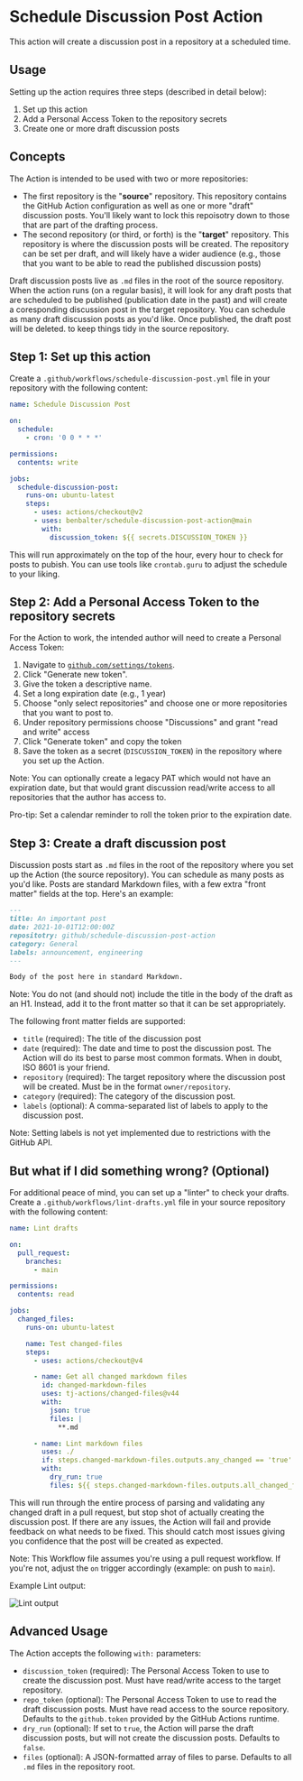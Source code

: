 # Schedule Discussion Post Action

This action will create a discussion post in a repository at a scheduled time.

## Usage

Setting up the action requires three steps (described in detail below):

1. Set up this action
1. Add a Personal Access Token to the repository secrets
1. Create one or more draft discussion posts

## Concepts

The Action is intended to be used with two or more repositories:

- The first repository is the "**source**" repository. This repository contains
  the GitHub Action configuration as well as one or more "draft" discussion
  posts. You'll likely want to lock this repoisotry down to those that are part
  of the drafting process.
- The second repository (or third, or forth) is the "**target**" repository.
  This repository is where the discussion posts will be created. The repository
  can be set per draft, and will likely have a wider audience (e.g., those that
  you want to be able to read the published discussion posts)

Draft discussion posts live as `.md` files in the root of the source repository.
When the action runs (on a regular basis), it will look for any draft posts that
are scheduled to be published (publication date in the past) and will create a
coresponding discussion post in the target repository. You can schedule as many
draft discussion posts as you'd like. Once published, the draft post will be
deleted. to keep things tidy in the source repository.

## Step 1: Set up this action

Create a `.github/workflows/schedule-discussion-post.yml` file in your
repository with the following content:

```yaml
name: Schedule Discussion Post

on:
  schedule:
    - cron: '0 0 * * *'

permissions:
  contents: write

jobs:
  schedule-discussion-post:
    runs-on: ubuntu-latest
    steps:
      - uses: actions/checkout@v2
      - uses: benbalter/schedule-discussion-post-action@main
        with:
          discussion_token: ${{ secrets.DISCUSSION_TOKEN }}
```

This will run approximately on the top of the hour, every hour to check for
posts to pubish. You can use tools like `crontab.guru` to adjust the schedule to
your liking.

## Step 2: Add a Personal Access Token to the repository secrets

For the Action to work, the intended author will need to create a Personal
Access Token:

1. Navigate to
   [`github.com/settings/tokens`](https://github.com/settings/tokens?type=beta).
1. Click "Generate new token".
1. Give the token a descriptive name.
1. Set a long expiration date (e.g., 1 year)
1. Choose "only select repositories" and choose one or more repositories that
   you want to post to.
1. Under repository permissions choose "Discussions" and grant "read and write"
   access
1. Click "Generate token" and copy the token
1. Save the token as a secret (`DISCUSSION_TOKEN`) in the repository where you
   set up the Action.

Note: You can optionally create a legacy PAT which would not have an expiration
date, but that would grant discussion read/write access to all repositories that
the author has access to.

Pro-tip: Set a calendar reminder to roll the token prior to the expiration date.

## Step 3: Create a draft discussion post

Discussion posts start as `.md` files in the root of the repository where you
set up the Action (the source repository). You can schedule as many posts as
you'd like. Posts are standard Markdown files, with a few extra "front matter"
fields at the top. Here's an example:

```markdown
---
title: An important post
date: 2021-10-01T12:00:00Z
repositotry: github/schedule-discussion-post-action
category: General
labels: announcement, engineering
---

Body of the post here in standard Markdown.
```

Note: You do not (and should not) include the title in the body of the draft as
an H1. Instead, add it to the front matter so that it can be set appropriately.

The following front matter fields are supported:

- `title` (required): The title of the discussion post
- `date` (required): The date and time to post the discussion post. The Action
  will do its best to parse most common formats. When in doubt, ISO 8601 is your
  friend.
- `repository` (required): The target repository where the discussion post will
  be created. Must be in the format `owner/repository`.
- `category` (required): The category of the discussion post.
- `labels` (optional): A comma-separated list of labels to apply to the
  discussion post.

Note: Setting labels is not yet implemented due to restrictions with the GitHub
API.

## But what if I did something wrong? (Optional)

For additional peace of mind, you can set up a "linter" to check your drafts.
Create a `.github/workflows/lint-drafts.yml` file in your source repository with
the following content:

```yaml
name: Lint drafts

on:
  pull_request:
    branches:
      - main

permissions:
  contents: read

jobs:
  changed_files:
    runs-on: ubuntu-latest

    name: Test changed-files
    steps:
      - uses: actions/checkout@v4

      - name: Get all changed markdown files
        id: changed-markdown-files
        uses: tj-actions/changed-files@v44
        with:
          json: true
          files: |
            **.md

      - name: Lint markdown files
        uses: ./
        if: steps.changed-markdown-files.outputs.any_changed == 'true'
        with:
          dry_run: true
          files: ${{ steps.changed-markdown-files.outputs.all_changed_files }}
```

This will run through the entire process of parsing and validating any changed
draft in a pull request, but stop shot of actually creating the discussion post.
If there are any issues, the Action will fail and provide feedback on what needs
to be fixed. This should catch most issues giving you confidence that the post
will be created as expected.

Note: This Workflow file assumes you're using a pull request workflow. If you're
not, adjust the `on` trigger accordingly (example: on push to `main`).

Example Lint output:

![Lint output](https://github.com/user-attachments/assets/379064bd-d445-4d0f-aa94-07f75e86ec30)

## Advanced Usage

The Action accepts the following `with:` parameters:

- `discussion_token` (required): The Personal Access Token to use to create the
  discussion post. Must have read/write access to the target repository.
- `repo_token` (optional): The Personal Access Token to use to read the draft
  discussion posts. Must have read access to the source repository. Defaults to
  the `github.token` provided by the GitHub Actions runtime.
- `dry_run` (optional): If set to `true`, the Action will parse the draft
  discussion posts, but will not create the discussion posts. Defaults to
  `false`.
- `files` (optional): A JSON-formatted array of files to parse. Defaults to all
  `.md` files in the repository root.
